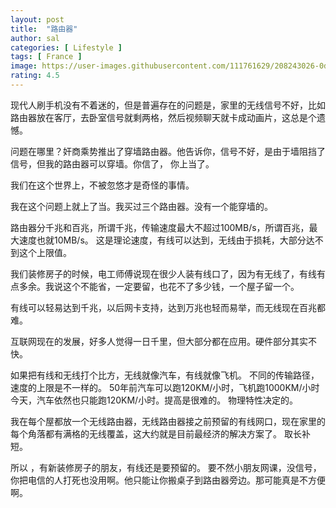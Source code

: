 ```yaml
---
layout: post
title:  "路由器"
author: sal
categories: [ Lifestyle ]
tags: [ France ]
image: https://user-images.githubusercontent.com/111761629/208243026-0d876f14-945c-4dcc-811f-940de65cc7b9.JPG
rating: 4.5
---
```


现代人刷手机没有不着迷的，但是普遍存在的问题是，家里的无线信号不好，比如路由器放在客厅，去卧室信号就剩两格，然后视频聊天就卡成动画片，这总是个遗憾。

问题在哪里？奸商乘势推出了穿墙路由器。他告诉你，信号不好，是由于墙阻挡了信号，但我的路由器可以穿墙。你信了， 你上当了。

我们在这个世界上，不被忽悠才是奇怪的事情。

我在这个问题上就上了当。我买过三个路由器。没有一个能穿墙的。

路由器分千兆和百兆，所谓千兆，传输速度最大不超过100MB/s，所谓百兆，最大速度也就10MB/s。 这是理论速度，有线可以达到，无线由于损耗，大部分达不到这个上限值。

我们装修房子的时候，电工师傅说现在很少人装有线口了，因为有无线了，有线有点多余。我说这个不能省，一定要留，也花不了多少钱，一个屋子留一个。

有线可以轻易达到千兆，以后网卡支持，达到万兆也轻而易举，而无线现在百兆都难。

互联网现在的发展，好多人觉得一日千里，但大部分都在应用。硬件部分其实不快。

如果把有线和无线打个比方，无线就像汽车，有线就像飞机。 不同的传输路径，速度的上限是不一样的。 50年前汽车可以跑120KM/小时，飞机跑1000KM/小时 今天，汽车依然也只能跑120KM/小时。提高是很难的。 物理特性决定的。

我在每个屋都放一个无线路由器，无线路由器接之前预留的有线网口，现在家里的每个角落都有满格的无线覆盖，这大约就是目前最经济的解决方案了。 取长补短。

所以 ，有新装修房子的朋友，有线还是要预留的。 要不然小朋友网课，没信号，你把电信的人打死也没用啊。他只能让你搬桌子到路由器旁边。那可能真是不方便啊。
